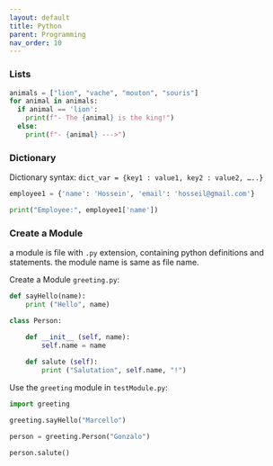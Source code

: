 ```yaml
---
layout: default
title: Python
parent: Programming
nav_order: 10
---
```

### Lists
~~~py
animals = ["lion", "vache", "mouton", "souris"]
for animal in animals:
  if animal == 'lion': 
    print(f"- The {animal} is the king!")
  else:
    print(f"- {animal} --->")
~~~

### Dictionary
Dictionary syntax: `dict_var = {key1 : value1, key2 : value2, …..}`

~~~py
employee1 = {'name': 'Hossein', 'email': 'hosseil@gmail.com'}

print("Employee:", employee1['name'])
~~~

### Create a Module
a module is file with `.py` extension, containing python definitions and statements. the module name is same as file name.

Create a Module `greeting.py`:
~~~py
def sayHello(name):
	print ("Hello", name)

class Person:

	def __init__ (self, name):
		self.name = name
	
	def salute (self):
		print ("Salutation", self.name, "!")
~~~

Use the `greeting` module in `testModule.py`:
~~~py
import greeting

greeting.sayHello("Marcello")

person = greeting.Person("Gonzalo")

person.salute()
~~~